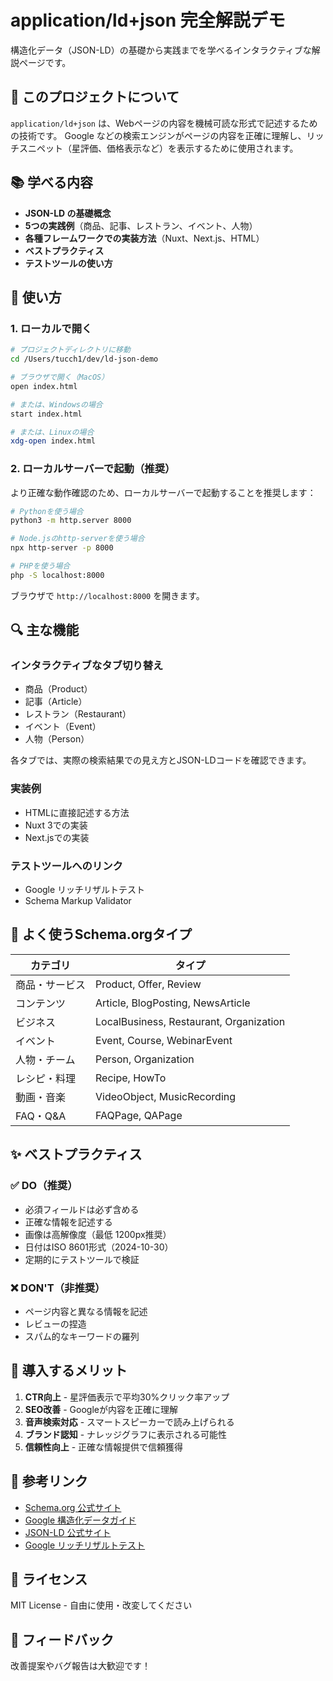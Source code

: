# application/ld+json 完全解説デモ

構造化データ（JSON-LD）の基礎から実践までを学べるインタラクティブな解説ページです。

## 🎯 このプロジェクトについて

`application/ld+json` は、Webページの内容を機械可読な形式で記述するための技術です。
Google などの検索エンジンがページの内容を正確に理解し、リッチスニペット（星評価、価格表示など）を表示するために使用されます。

## 📚 学べる内容

- **JSON-LD の基礎概念**
- **5つの実践例**（商品、記事、レストラン、イベント、人物）
- **各種フレームワークでの実装方法**（Nuxt、Next.js、HTML）
- **ベストプラクティス**
- **テストツールの使い方**

## 🚀 使い方

### 1. ローカルで開く

```bash
# プロジェクトディレクトリに移動
cd /Users/tucch1/dev/ld-json-demo

# ブラウザで開く（MacOS）
open index.html

# または、Windowsの場合
start index.html

# または、Linuxの場合
xdg-open index.html
```

### 2. ローカルサーバーで起動（推奨）

より正確な動作確認のため、ローカルサーバーで起動することを推奨します：

```bash
# Pythonを使う場合
python3 -m http.server 8000

# Node.jsのhttp-serverを使う場合
npx http-server -p 8000

# PHPを使う場合
php -S localhost:8000
```

ブラウザで `http://localhost:8000` を開きます。

## 🔍 主な機能

### インタラクティブなタブ切り替え
- 商品（Product）
- 記事（Article）
- レストラン（Restaurant）
- イベント（Event）
- 人物（Person）

各タブでは、実際の検索結果での見え方とJSON-LDコードを確認できます。

### 実装例
- HTMLに直接記述する方法
- Nuxt 3での実装
- Next.jsでの実装

### テストツールへのリンク
- Google リッチリザルトテスト
- Schema Markup Validator

## 📖 よく使うSchema.orgタイプ

| カテゴリ | タイプ |
|---------|--------|
| 商品・サービス | Product, Offer, Review |
| コンテンツ | Article, BlogPosting, NewsArticle |
| ビジネス | LocalBusiness, Restaurant, Organization |
| イベント | Event, Course, WebinarEvent |
| 人物・チーム | Person, Organization |
| レシピ・料理 | Recipe, HowTo |
| 動画・音楽 | VideoObject, MusicRecording |
| FAQ・Q&A | FAQPage, QAPage |

## ✨ ベストプラクティス

### ✅ DO（推奨）
- 必須フィールドは必ず含める
- 正確な情報を記述する
- 画像は高解像度（最低 1200px推奨）
- 日付はISO 8601形式（2024-10-30）
- 定期的にテストツールで検証

### ❌ DON'T（非推奨）
- ページ内容と異なる情報を記述
- レビューの捏造
- スパム的なキーワードの羅列

## 🎁 導入するメリット

1. **CTR向上** - 星評価表示で平均30%クリック率アップ
2. **SEO改善** - Googleが内容を正確に理解
3. **音声検索対応** - スマートスピーカーで読み上げられる
4. **ブランド認知** - ナレッジグラフに表示される可能性
5. **信頼性向上** - 正確な情報提供で信頼獲得

## 🔗 参考リンク

- [Schema.org 公式サイト](https://schema.org)
- [Google 構造化データガイド](https://developers.google.com/search/docs/advanced/structured-data/intro-structured-data)
- [JSON-LD 公式サイト](https://json-ld.org/)
- [Google リッチリザルトテスト](https://search.google.com/test/rich-results)

## 📝 ライセンス

MIT License - 自由に使用・改変してください

## 🙋 フィードバック

改善提案やバグ報告は大歓迎です！
